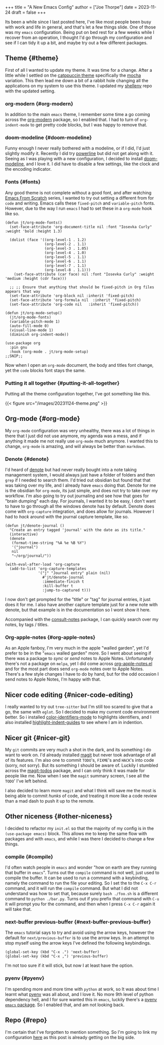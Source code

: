 +++
title = "A New Emacs Config"
author = ["Joe Thorpe"]
date = 2023-11-24
draft = false
+++

Its been a while since I last posted here, I've like most people been busy with work and life in general, and that's let a few things slide. One of those was my `emacs` configuration. Being put on bed rest for a few weeks while I recover from an operation, I thought I'd go through my configuration and see if I can tidy it up a bit, and maybe try out a few different packages.


## Theme {#theme}

First of all I wanted to update my theme. It was time for a change. After a little while I settled on the [catppuccin theme](https://catppuccin-website.vercel.app/ports/emacs) specifically the [mocha](https://github.com/catppuccin/emacs/blob/main/assets/Mocha.webp) variation. This then lead me down a bit of a rabbit hole changing all the applications on my system to use this theme. I updated my [shellenv](https://github.com/jthorpe6/shellenv) repo with the updated setting.


### org-modern {#org-modern}

In addition to the main `emacs` theme, I remember some time a go coming across the [org-modern](https://github.com/minad/org-modern) package, so I enabled that. I had to turn of `org-indent-mode` to get pretty code blocks, but I was happy to remove that.


### doom-modeline {#doom-modeline}

Funny enough I never really bothered with a modeline, or if I did, I'd just slightly modify it. Recently I did try [powerline](https://github.com/milkypostman/powerline) but did not get along with it. Seeing as I was playing with a new configuration, I decided to install [doom-modeline](https://github.com/seagle0128/doom-modeline), and I love it. I did have to disable a few settings, like the clock and the encoding indicator.


### Fonts {#fonts}

Any good theme is not complete without a good font, and after watching [Emacs From Scratch](https://www.youtube.com/watch?v=74zOY-vgkyw&list=PLEoMzSkcN8oPH1au7H6B7bBJ4ZO7BXjSZ) series, I wanted to try out setting a different from for `code` and writing. Emacs calls these `fixed-pitch` and `variable-pitch` fonts. However, due to the way I run `emacs` I had to set these in a `org-mode` hook like so.

```emacs-lisp
(defun jt/org-mode-fonts()
  (set-face-attribute 'org-document-title nil :font "Iosevka Curly" :weight 'bold :height 1.3)

  (dolist (face '((org-level-1 . 1.2)
                  (org-level-2 . 1.1)
                  (org-level-3 . 1.05)
                  (org-level-4 . 1.0)
                  (org-level-5 . 1.1)
                  (org-level-6 . 1.1)
                  (org-level-7 . 1.1)
                  (org-level-8 . 1.1)))
    (set-face-attribute (car face) nil :font "Iosevka Curly" :weight 'medium :height (cdr face)))

  ;; ;; Ensure that anything that should be fixed-pitch in Org files appears that way
  (set-face-attribute 'org-block nil :inherit 'fixed-pitch)
  (set-face-attribute 'org-formula nil  :inherit 'fixed-pitch)
  (set-face-attribute 'org-code nil   :inherit 'fixed-pitch))

(defun jt/org-mode-setup()
  (jt/org-mode-fonts)
  (variable-pitch-mode 1)
  (auto-fill-mode 0)
  (visual-line-mode 1)
  (diminish org-indent-mode))

(use-package org
  :pin gnu
  :hook (org-mode . jt/org-mode-setup)
;;SNIP;;
```

Now when I open an `org-mode` document, the body and titles font change, yet the `code` blocks font stays the same.


### Putting it all together {#putting-it-all-together}

Putting all the theme configuration together, I've got something like this.

{{< figure src="/images/20231124-theme.png" >}}


## Org-mode {#org-mode}

My `org-mode` configuration was very unhealthy, there was a lot of things in there that I just did not use anymore, my agenda was a mess, and if anything it made me not really use `org-mode` much anymore. I wanted this to change, `org-mode` is amazing, and will always be better than `markdown`.


### Denote {#denote}

I'd heard of [denote](https://protesilaos.com/emacs/denote) but had never really bought into a note taking management system, I would always just have a folder of folders and then `grep` if I needed to search them. I'd tried out obsidian but found that that was taking over my life, and I already have `emacs` doing that. Denote for me is the obsidian for `org-mode`, its just simple, and does not try to take over my workflow. I'm also going to try out journaling and see how that goes for "brain dumping" each day. For journals, I wanted it to be easy, I don't want to have to go through all the windows denote has by default. Denote does come with `org-capture` integration, and does allow for journals. However I had to _hack_ around with the journal capture template, like so.

```emacs-lisp
(defun jt/denote-journal ()
  "Create an entry tagged 'journal' with the date as its title."
  (interactive)
  (denote
   (format-time-string "%A %e %B %Y")
   '("journal")
   nil
   "~/org/journal/"))

(with-eval-after-load 'org-capture
  (add-to-list 'org-capture-templates
               '("j" "Journal entry" plain (nil)
                 #'jt/denote-journal
                 :immediate-finish t
                 :kill-buffer t
                 :jump-to-captured t)))

```

I now don't get prompted for the "title" or "tag" for journal entries, it just does it for me. I also have another capture template just for a new note with denote, but that example is in the documentation so I wont show it here.

Accompanied with the [consult-notes](https://github.com/mclear-tools/consult-notes) package, I can quickly search over my notes, by tags / titles.


### Org-apple-notes {#org-apple-notes}

As an Apple fanboy, I'm very much in the apple "walled garden", yet I'd prefer to be in the "`emacs` walled garden" more. So I went about seeing if there was a package to _sync_ or _send_ notes to Apple Notes. Unfortunately there's not a package on `melpa`, yet I did come across [org-apple-notes.el](https://github.com/gcv/org-apple-notes/tree/master) and for the most part does send `org-mode` notes over to Apple Notes. There's a few style changes I have to do by hand, but for the odd occasion I send notes to Apple Notes, I'm happy with that.


## Nicer code editing {#nicer-code-editing}

I really wanted to try out `tree-sitter` but I'm still too scared to give that a go, the same with `eglot`. So I decided to make my current code environment better. So i installed [color-identifiers-mode](https://github.com/ankurdave/color-identifiers-mode) to highlights identifiers, and I also installed [highlight-indent-guides](https://github.com/DarthFennec/highlight-indent-guides) to see where I am in indention.


## Nicer git {#nicer-git}

My `git` commits are very much a shot in the dark, and its something I do want to work on. I'd already installed [magit](https://magit.vc) but never took advantage of all of its features. I'm also one to commit `TODO`'s, `FIXME`'s and `HACK`'s into code (sorry, not sorry). But its something I should be aware of. Luckily I stumbled across the [magit-todos](https://github.com/alphapapa/magit-todos) package, and I can only think it was made for people like me. Now when I see the `magit` summary screen, I see all the `TODO`' I've left behind.

I also decided to learn more `magit` and what I think will save me the most is being able to commit _hunks_ of code, and treating it more like a code review than a mad dash to push it up to the remote.


## Other niceness {#other-niceness}

I decided to refactor my `init.el` so that the majority of my config is in the `(use-package emacs)` block. This allows me to keep the same flow with packages and with `emacs`, and while I was there I decided to change a few things.


### compile {#compile}

I'd often watch people in `emacs` and wonder "how on earth are they running that buffer in `emacs`". Turns out the `compile` command is not well, just used to compile the buffer. It can be used to run a command with a keybinding, namely the command to run the file your editing. So I set the to the `C-x C-r` command, and it will run the `compile` command. But what I did not understand was how to set that, because surely `bash ./foo.sh` is a different command to `python ./bar.py`. Turns out if you prefix that command with `C-u` it will prompt you for the command, and then when I press `C-x C-r` again it will take that.


### next-buffer previous-buffer {#next-buffer-previous-buffer}

The `emacs` tutorial says to try and avoid using the arrow keys, however the default for `next/previous-buffer` is to use the arrow keys. In an attempt to stop myself using the arrow keys I've defined the following keybindings.

```emacs-lisp
(global-set-key (kbd "C-x .") 'next-buffer)
(global-set-key (kbd "C-x ,") 'previous-buffer)
```

I'm not too sure if it will stick, but now I at least have the option.


### pyenv {#pyenv}

I'm spending more and more time with `python` at work, so It was about time I learnt what [pyenv](https://github.com/pyenv/pyenv) was all about, and I love it. No more 9th level of python dependency hell, and I for sure wanted this in `emacs`, luckily there's a [pyenv `emacs` package](https://github.com/pythonic-emacs/pyenv-mode). So I enabled that, and am not looking back.


## Repo {#repo}

I'm certain that I've forgotten to mention something. So I'm going to link my configuration [here](https://github.com/jthorpe6/init.el) as this post is already getting on the big side.
